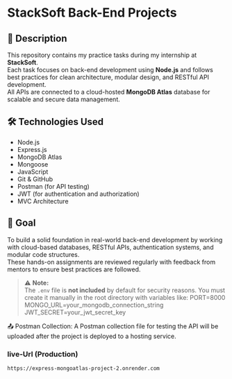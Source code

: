# StackSoft Back-End Projects

## 📝 Description  
This repository contains my practice tasks during my internship at **StackSoft**.  
Each task focuses on back-end development using **Node.js** and follows best practices for clean architecture, modular design, and RESTful API development.  
All APIs are connected to a cloud-hosted **MongoDB Atlas** database for scalable and secure data management.

## 🛠️ Technologies Used  
- Node.js  
- Express.js  
- MongoDB Atlas  
- Mongoose  
- JavaScript  
- Git & GitHub  
- Postman (for API testing)  
- JWT (for authentication and authorization)  
- MVC Architecture  

## 🚀 Goal  
To build a solid foundation in real-world back-end development by working with cloud-based databases, RESTful APIs, authentication systems, and modular code structures.  
These hands-on assignments are reviewed regularly with feedback from mentors to ensure best practices are followed.


> ⚠️ **Note:**  
> The `.env` file is **not included** by default for security reasons. You must create it manually in the root directory with variables like:
PORT=8000
MONGO_URL=your_mongodb_connection_string
JWT_SECRET=your_jwt_secret_key

📤 Postman Collection:
A Postman collection file for testing the API will be uploaded after the project is deployed to a hosting service.

### live-Url (Production)
```https
https://express-mongoatlas-project-2.onrender.com
